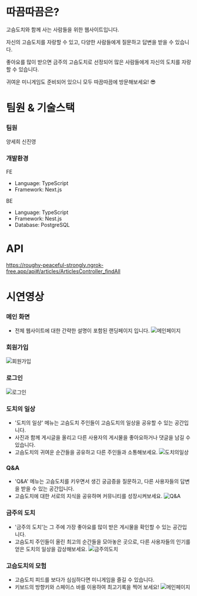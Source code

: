 # 따끔따끔은?

고슴도치와 함께 사는 사람들을 위한 웹사이트입니다.

자신의 고슴도치를 자랑할 수 있고, 다양한 사람들에게 질문하고 답변을 받을 수 있습니다.

좋아요를 많이 받으면 금주의 고슴도치로 선정되어 많은 사람들에게 자신의 도치를 자랑할 수 있습니다.

귀여운 미니게임도 준비되어 있으니 모두 따끔따끔에 방문해보세요! 😎

# 팀원 & 기술스택

### 팀원

양세희
신진영


### 개발환경

FE

- Language: TypeScript
- Framework: Next.js

BE

- Language: TypeScript
- Framework: Nest.js
- Database: PostgreSQL

# API

https://roughy-peaceful-strongly.ngrok-free.app/api#/articles/ArticlesController_findAll

# 시연영상

### 메인 화면
- 전체 웹사이트에 대한 간략한 설명이 포함된 랜딩페이지 입니다.
![메인페이지](public/assets/demo/main.png)

### 회원가입
![회원가입](public/assets/demo/signup.png)

### 로그인
![로그인](public/assets/demo/signin.png)

### 도치의 일상
- '도치의 일상' 메뉴는 고슴도치 주인들이 고슴도치의 일상을 공유할 수 있는 공간입니다.
- 사진과 함께 게시글을 올리고 다른 사용자의 게시물을 좋아요하거나 댓글을 남길 수 있습니다.
- 고슴도치의 귀여운 순간들을 공유하고 다른 주인들과 소통해보세요.
![도치의일상](public/assets/demo/main.png)

### Q&A
- 'Q&A' 메뉴는 고슴도치를 키우면서 생긴 궁금증을 질문하고, 다른 사용자들의 답변을 받을 수 있는 공간입니다.
- 고슴도치에 대한 서로의 지식을 공유하며 커뮤니티를 성장시켜보세요.
![Q&A](public/assets/demo/main.png)
    

### 금주의 도치
- '금주의 도치'는 그 주에 가장 좋아요를 많이 받은 게시물을 확인할 수 있는 공간입니다.
- 고슴도치 주인들이 올린 최고의 순간들을 모아놓은 곳으로, 다른 사용자들의 인기를 얻은 도치의 일상을 감상해보세요.
![금주의도치](public/assets/demo/main.png)
  

### 고슴도치의 모험
- 고슴도치 피드를 보다가 심심하다면 미니게임을 즐길 수 있습니다.
- 키보드의 방향키와 스페이스 바를 이용하여 최고기록을 찍어 보세요!
![메인페이지](public/assets/demo/main.png)

